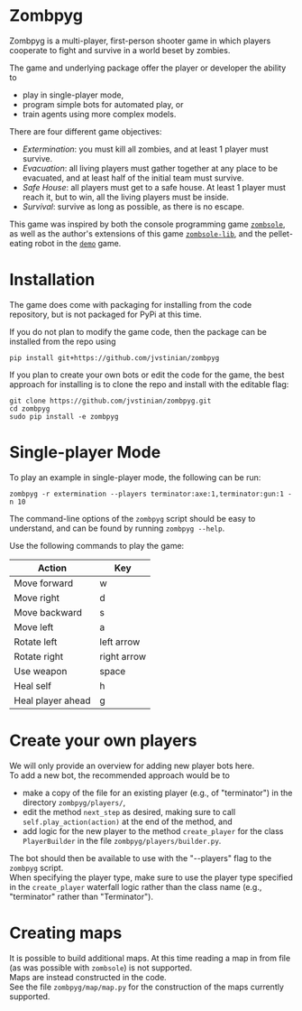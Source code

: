
Zombpyg
=======

Zombpyg is a multi-player, first-person shooter game in which players cooperate to 
fight and survive in a world beset by zombies.  

The game and underlying package offer the player or developer the ability to 

* play in single-player mode,
* program simple bots for automated play, or 
* train agents using more complex models.  

There are four different game objectives:

* *Extermination*: you must kill all zombies, and at least 1 player must survive.
* *Evacuation*: all living players must gather together at any place to be evacuated,
  and at least half of the initial team must survive.
* *Safe House*: all players must get to a safe house. At least 1 player 
  must reach it, but to win, all the living players must be  inside.
* *Survival*: survive as long as possible, as there is no escape.  

This game was inspired by both the console programming game [`zombsole`](https://github.com/fisadev/zombsole), 
as well as the author's extensions of this game [`zombsole-lib`](https://github.com/jvstinian/zombsole), 
and the pellet-eating robot in the [`demo`](https://github.com/PacktPublishing/Python-Reinforcement-Learning-Projects/tree/master/Chapter03/demo) game.  


Installation
============

The game does come with packaging for installing from the code repository, but 
is not packaged for PyPi at this time.  

If you do not plan to modify the game code, then the package 
can be installed from the repo using 
```
pip install git+https://github.com/jvstinian/zombpyg
```

If you plan to create your own bots or edit the code for the game, 
the best approach for installing is to clone the repo 
and install with the editable flag:  
```
git clone https://github.com/jvstinian/zombpyg.git
cd zombpyg
sudo pip install -e zombpyg
```

Single-player Mode
==================

To play an example in single-player mode, the following can be run: 
```
zombpyg -r extermination --players terminator:axe:1,terminator:gun:1 -n 10
```

The command-line options of the `zombpyg` script should be easy to understand, and can be 
found by running `zombpyg --help`.  

Use the following commands to play the game: 

| Action | Key |
| ------ | --- |
| Move forward | w |
| Move right | d |
| Move backward | s |
| Move left | a |
| Rotate left | left arrow |
| Rotate right | right arrow |
| Use weapon | space |
| Heal self | h |
| Heal player ahead | g |


Create your own players
=======================

We will only provide an overview for adding new player bots here.  
To add a new bot, the recommended approach would be to 
* make a copy of the file for an existing player (e.g., of "terminator") in the directory `zombpyg/players/`, 
* edit the method `next_step` as desired, making sure to call `self.play_action(action)` at 
  the end of the method, and 
* add logic for the new player to the method `create_player` for the class `PlayerBuilder` in 
  the file `zombpyg/players/builder.py`.  

The bot should then be available to use with the "--players" flag to the `zombpyg` script.  
When specifying the player type, make sure to use the player type specified in the `create_player` 
waterfall logic rather than the class name (e.g., "terminator" rather than "Terminator").   

Creating maps
=============

It is possible to build additional maps.  At this time reading a map in from file 
(as was possible with `zombsole`) is not supported.  
Maps are instead constructed in the code.  
See the file `zombpyg/map/map.py` for the construction of the maps currently supported.  
